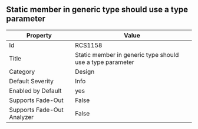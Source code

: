 ## Static member in generic type should use a type parameter

Property | Value
--- | --- 
Id | RCS1158
Title | Static member in generic type should use a type parameter
Category | Design
Default Severity | Info
Enabled by Default | yes
Supports Fade-Out | False
Supports Fade-Out Analyzer | False

